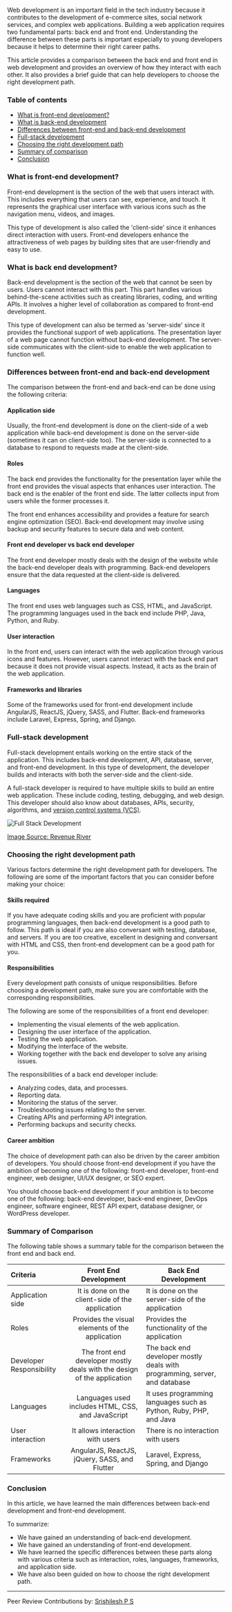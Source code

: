 Web development is an important field in the tech industry because it contributes to the development of e-commerce sites, social network services, and complex web applications. Building a web application requires two fundamental parts: back end and front end. Understanding the difference between these parts is important especially to young developers because it helps to determine their right career paths.

This article provides a comparison between the back end and front end in web development and provides an overview of how they interact with each other. It also provides a brief guide that can help developers to choose the right development path.

### Table of contents
- [What is front-end development?](#what-is-front-end-development)
- [What is back-end development](#what-is-back-end-development)
- [Differences between front-end and back-end development](#differences-between-front-end-and-back-end-development)
- [Full-stack development](#full-stack-development)
- [Choosing the right development path](#choosing-the-right-development-path)
- [Summary of comparison](#summary-of-comparison)
- [Conclusion](#conclusion)

### What is front-end development?
Front-end development is the section of the web that users interact with. This includes everything that users can see, experience, and touch. It represents the graphical user interface with various icons such as the navigation menu, videos, and images.

This type of development is also called the 'client-side' since it enhances direct interaction with users. Front-end developers enhance the attractiveness of web pages by building sites that are user-friendly and easy to use.

### What is back end development?
Back-end development is the section of the web that cannot be seen by users. Users cannot interact with this part. This part handles various behind-the-scene activities such as creating libraries, coding, and writing APIs. It involves a higher level of collaboration as compared to front-end development.

This type of development can also be termed as 'server-side' since it provides the functional support of web applications. The presentation layer of a web page cannot function without back-end development. The server-side communicates with the client-side to enable the web application to function well.

### Differences between front-end and back-end development
The comparison between the front-end and back-end can be done using the following criteria:

#### Application side
Usually, the front-end development is done on the client-side of a web application while back-end development is done on the server-side (sometimes it can on client-side too). The server-side is connected to a database to respond to requests made at the client-side.

#### Roles
The back end provides the functionality for the presentation layer while the front end provides the visual aspects that enhances user interaction. The back end is the enabler of the front end side. The latter collects input from users while the former processes it.

The front end enhances accessibility and provides a feature for search engine optimization (SEO). Back-end development may involve using backup and security features to secure data and web content.

#### Front end developer vs back end developer
The front end developer mostly deals with the design of the website while the back-end developer deals with programming. Back-end developers ensure that the data requested at the client-side is delivered.  

#### Languages
The front end uses web languages such as CSS, HTML, and JavaScript. The programming languages used in the back end include PHP, Java, Python, and Ruby.

#### User interaction
In the front end, users can interact with the web application through various icons and features. However, users cannot interact with the back end part because it does not provide visual aspects. Instead, it acts as the brain of the web application.

#### Frameworks and libraries
Some of the frameworks used for front-end development include AngularJS, ReactJS, jQuery, SASS, and Flutter. Back-end frameworks include Laravel, Express, Spring, and Django.

### Full-stack development
Full-stack development entails working on the entire stack of the application. This includes back-end development, API, database, server, and front-end development. In this type of development, the developer builds and interacts with both the server-side and the client-side.

A full-stack developer is required to have multiple skills to build an entire web application. These include coding, testing, debugging, and web design. This developer should also know about databases, APIs, security, algorithms, and [version control systems (VCS)](https://www.geeksforgeeks.org/version-control-systems/).

![Full Stack Development](/engineering-education/front-end-vs-back-end-in-web-development/full-stack-development.png)

[Image Source: Revenue River](https://www.revenueriver.co/hubfs/fullstack.jpeg#keepProtocol)

### Choosing the right development path
Various factors determine the right development path for developers. The following are some of the important factors that you can consider before making your choice:

#### Skills required
If you have adequate coding skills and you are proficient with popular programming languages, then back-end development is a good path to follow. This path is ideal if you are also conversant with testing, database, and servers. If you are too creative, excellent in designing and conversant with HTML and CSS, then front-end development can be a good path for you.

#### Responsibilities
Every development path consists of unique responsibilities. Before choosing a development path, make sure you are comfortable with the corresponding responsibilities.

The following are some of the responsibilities of a front end developer:
- Implementing the visual elements of the web application.
- Designing the user interface of the application.
- Testing the web application.
- Modifying the interface of the website.
- Working together with the back end developer to solve any arising issues.

The responsibilities of a back end developer include:
- Analyzing codes, data, and processes.
- Reporting data.
- Monitoring the status of the server.
- Troubleshooting issues relating to the server.
- Creating APIs and performing API integration.
- Performing backups and security checks.

#### Career ambition 
The choice of development path can also be driven by the career ambition of developers. You should choose front-end development if you have the ambition of becoming one of the following: front-end developer, front-end engineer, web designer, UI/UX designer, or SEO expert.

You should choose back-end development if your ambition is to become one of the following: back-end developer, back-end engineer, DevOps engineer, software engineer, REST API expert, database designer, or WordPress developer.

### Summary of Comparison
The following table shows a summary table for the comparison between the front end and back end.

|Criteria|Front End Development|Back End Development|
| :----- | :-----: | ------|
|Application side|It is done on the client-side of the application|It is done on the server-side of the application|
|Roles|Provides the visual elements of the application|Provides the functionality of the application|
|Developer Responsibility|The front end developer mostly deals with the design of the application|The back end developer mostly deals with programming, server, and database|
|Languages|Languages used includes HTML, CSS, and JavaScript|It uses programming languages such as Python, Ruby, PHP, and Java|
|User interaction|It allows interaction with users|There is no interaction with users|
|Frameworks|AngularJS, ReactJS, jQuery, SASS, and Flutter|Laravel, Express, Spring, and Django|

### Conclusion
In this article, we have learned the main differences between back-end development and front-end development.

To summarize:
- We have gained an understanding of back-end development.
- We have gained an understanding of front-end development.
- We have learned the specific differences between these parts along with various criteria such as interaction, roles, languages, frameworks, and application side.
- We have also been guided on how to choose the right development path.

---
Peer Review Contributions by: [Srishilesh P S](/engineering-education/authors/srishilesh-p-s/)
